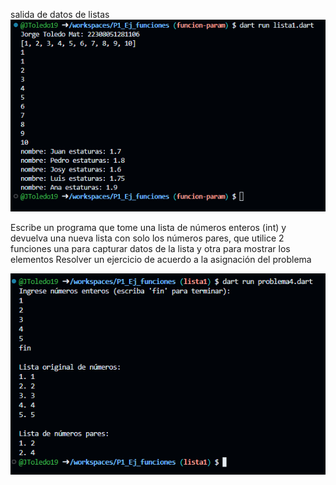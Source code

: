 salida de datos de listas
![alt text](image-5.png)

Escribe un programa que tome una lista de números enteros (int) y devuelva una nueva lista con solo los números pares, que utilice 2 funciones una para capturar datos de la lista y otra para mostrar los elementos
Resolver un ejercicio de acuerdo a la asignación del problema

![alt text](image-6.png)